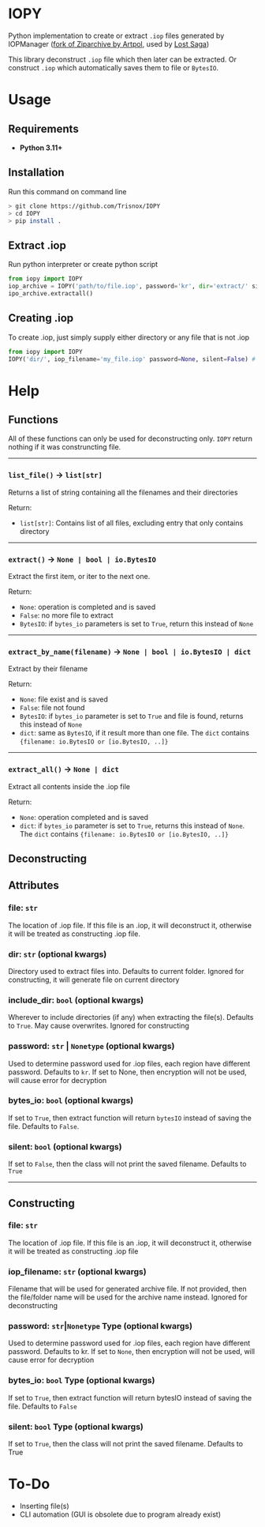 # IOPY
Python implementation to create or extract `.iop` files generated by IOPManager ([fork of Ziparchive by Artpol](https://www.artpol-software.com/ZipArchive/Default.aspx), used by [Lost Saga](https://lostsaga.hangame.com/))

This library deconstruct `.iop` file which then later can be extracted. Or construct `.iop` which automatically saves them to file or `BytesIO`.

# Usage
## Requirements
- **Python 3.11+**

## Installation
Run this command on command line
```sh
> git clone https://github.com/Trisnox/IOPY
> cd IOPY
> pip install .
```

## Extract .iop
Run python interpreter or create python script
```py
from iopy import IOPY
iop_archive = IOPY('path/to/file.iop', password='kr', dir='extract/' silent=False)
ipo_archive.extractall()
```
## Creating .iop
To create .iop, just simply supply either directory or any file that is not .iop
```py
from iopy import IOPY
IOPY('dir/', iop_filename='my_file.iop' password=None, silent=False) # Doesn't return anything, and is automically saved
```

# Help
## Functions
All of these functions can only be used for deconstructing only. `IOPY` return nothing if it was construncting file.
___
### `list_file()` -> `list[str]`
Returns a list of string containing all the filenames and their directories

Return:
- `list[str]`: Contains list of all files, excluding entry that only contains directory
___
### `extract()` -> `None | bool | io.BytesIO`
Extract the first item, or iter to the next one.

Return:
- `None`: operation is completed and is saved
- `False`: no more file to extract
- `BytesIO`: if `bytes_io` parameters is set to `True`, return this instead of `None`
___
### `extract_by_name(filename)` -> `None | bool | io.BytesIO | dict`
Extract by their filename

Return:
- `None`: file exist and is saved
- `False`: file not found
- `BytesIO`: if `bytes_io` parameter is set to `True` and file is found, returns this instead of `None`
- `dict`: same as `BytesIO`, if it result more than one file. The `dict` contains `{filename: io.BytesIO or [io.BytesIO, ..]}`
___
### `extract_all()` -> `None | dict`
Extract all contents inside the .iop file

Return:
- `None`: operation completed and is saved
- `dict`: if `bytes_io` parameter is set to `True`, returns this instead of `None`. The `dict` contains `{filename: io.BytesIO or [io.BytesIO, ..]}`

## Deconstructing
## Attributes
### file: `str`
The location of .iop file. If this file is an .iop, it will deconstruct it, otherwise it will be treated as constructing .iop file.

### dir: `str` (optional kwargs)
Directory used to extract files into. Defaults to current folder. Ignored for constructing, it will generate file on current directory

### include_dir: `bool` (optional kwargs)
Wherever to include directories (if any) when extracting the file(s). Defaults to `True`. May cause overwrites. Ignored for constructing

### password: `str` | `Nonetype` (optional kwargs)
Used to determine password used for .iop files, each region have different password. Defaults to `kr`.
If set to None, then encryption will not be used, will cause error for decryption

### bytes_io: `bool` (optional kwargs)
If set to `True`, then extract function will return `bytesIO` instead of saving the file. Defaults to `False`.

### silent: `bool` (optional kwargs)
If set to `False`, then the class will not print the saved filename. Defaults to `True`
___
## Constructing
### file: `str`
The location of .iop file. If this file is an .iop, it will deconstruct it, otherwise it will be treated as constructing .iop file

### iop_filename: `str` (optional kwargs)
Filename that will be used for generated archive file. If not provided, then the file/folder name will be used for the archive name instead. Ignored for deconstructing

### password: `str`|`Nonetype` Type (optional kwargs)
Used to determine password used for .iop files, each region have different password. Defaults to kr.
If set to `None`, then encryption will not be used, will cause error for decryption

### bytes_io: `bool` Type (optional kwargs)
If set to `True`, then extract function will return bytesIO instead of saving the file. Defaults to `False`

### silent: `bool` Type (optional kwargs)
If set to `True`, then the class will not print the saved filename. Defaults to True

# To-Do
- Inserting file(s)
- CLI automation (GUI is obsolete due to program already exist)